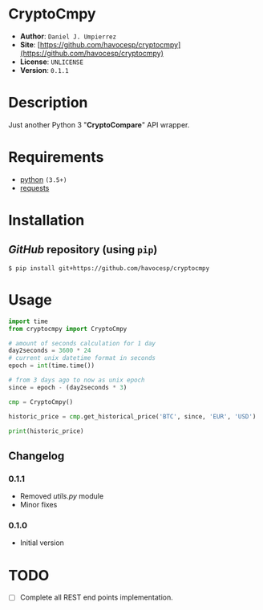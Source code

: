 # CryptoCmpy

- **Author**: `Daniel J. Umpierrez`
- **Site**: [https://github.com/havocesp/cryptocmpy](https://github.com/havocesp/cryptocmpy)
- **License**: `UNLICENSE`
- **Version**: `0.1.1`

# Description
Just another Python 3 "**CryptoCompare**" API wrapper.

# Requirements
 - [python](https://www.python.org/) `(3.5+)`
 - [requests](https://github.com/TODO/requests)
 
# Installation

## _GitHub_ repository (using `pip`)

`$ pip install git+https://github.com/havocesp/cryptocmpy`

# Usage

```python
import time
from cryptocmpy import CryptoCmpy

# amount of seconds calculation for 1 day
day2seconds = 3600 * 24
# current unix datetime format in seconds
epoch = int(time.time())

# from 3 days ago to now as unix epoch
since = epoch - (day2seconds * 3)

cmp = CryptoCmpy()

historic_price = cmp.get_historical_price('BTC', since, 'EUR', 'USD')

print(historic_price)

```

## Changelog

### 0.1.1
- Removed _utils.py_ module
- Minor fixes

### 0.1.0
 - Initial version

# TODO
 - [ ] Complete all REST end points implementation.
